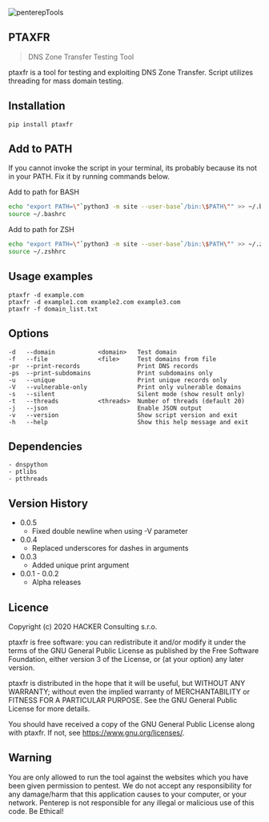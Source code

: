 ![penterepTools](https://www.penterep.com/external/penterepToolsLogo.png)


## PTAXFR
> DNS Zone Transfer Testing Tool

ptaxfr is a tool for testing and exploiting DNS Zone Transfer. Script utilizes threading for mass domain testing.

## Installation

```
pip install ptaxfr
```

## Add to PATH
If you cannot invoke the script in your terminal, its probably because its not in your PATH. Fix it by running commands below.

Add to path for BASH
```bash
echo "export PATH=\"`python3 -m site --user-base`/bin:\$PATH\"" >> ~/.bashrc
source ~/.bashrc
```
Add to path for ZSH
```bash
echo "export PATH=\"`python3 -m site --user-base`/bin:\$PATH\"" >> ~/.zshhrc
source ~/.zshhrc
```

## Usage examples
```
ptaxfr -d example.com
ptaxfr -d example1.com example2.com example3.com
ptaxfr -f domain_list.txt
```

## Options
```
-d   --domain            <domain>   Test domain
-f   --file              <file>     Test domains from file
-pr  --print-records                Print DNS records
-ps  --print-subdomains             Print subdomains only
-u   --unique                       Print unique records only
-V   --vulnerable-only              Print only vulnerable domains
-s   --silent                       Silent mode (show result only)
-t   --threads           <threads>  Number of threads (default 20)
-j   --json                         Enable JSON output
-v   --version                      Show script version and exit
-h   --help                         Show this help message and exit
```

## Dependencies
```
- dnspython
- ptlibs
- ptthreads
```

## Version History
* 0.0.5
    - Fixed double newline when using -V parameter
* 0.0.4
    * Replaced underscores for dashes in arguments
* 0.0.3
    * Added unique print argument
* 0.0.1 - 0.0.2
    * Alpha releases

## Licence

Copyright (c) 2020 HACKER Consulting s.r.o.

ptaxfr is free software: you can redistribute it and/or modify
it under the terms of the GNU General Public License as published by
the Free Software Foundation, either version 3 of the License, or
(at your option) any later version.

ptaxfr is distributed in the hope that it will be useful,
but WITHOUT ANY WARRANTY; without even the implied warranty of
MERCHANTABILITY or FITNESS FOR A PARTICULAR PURPOSE.  See the
GNU General Public License for more details.

You should have received a copy of the GNU General Public License
along with ptaxfr.  If not, see <https://www.gnu.org/licenses/>.

## Warning

You are only allowed to run the tool against the websites which
you have been given permission to pentest. We do not accept any
responsibility for any damage/harm that this application causes to your
computer, or your network. Penterep is not responsible for any illegal
or malicious use of this code. Be Ethical!